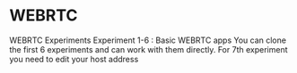 # WEBRTC
WEBRTC Experiments
Experiment 1-6 : Basic WEBRTC apps
You can clone the first 6 experiments and can work with them directly.
For 7th experiment you need to edit your host address
